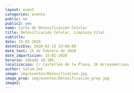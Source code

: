 ```yaml
---
layout: event
categories: evento
public: no
public2: yes
name: Curso de Detoxificación Celular
title: Detoxificación Celular, Limpieza Vital
subtitle:
date: 15-02-2020
dateVisible: 2020-02-15 23:00:00
date_text: 15 de Febrero de 2020
date_imparticion: 15-02-2020
horario: Sábado 10-18h
localizacion: C/ Castellón de la Plana, 26 Arroyomolinos
author: Salud-Zen
image: img/eventos/Detoxificacion.jpg
image_prop: img/eventos/Detoxificacion_prop.jpg
image2:
---
```

